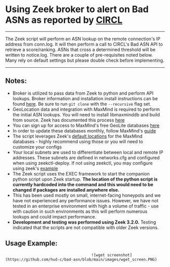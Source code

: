 # Using Zeek broker to alert on Bad ASNs as reported by [CIRCL](http://circle.lu/projects/bgpranking/)
--------------------------------------------------------------
The Zeek script will perform an ASN lookup on the remote connection's IP address from conn.log. It will then perform a call to CIRCL's Bad ASN API to retrieve a score/ranking. ASNs that cross a determined threshold will be written to notice.log. There are a couple of pre-requisites noted below. Many rely on default settings but please double check before implementing.

--------------------------------------------------------------
## Notes:
- Broker is utilized to pass data from Zeek to python and perform API lookups. Broker information and installation install instructions can be found [here](https://github.com/zeek/broker). Be sure to run `git clone` with the `--recursive` flag set.
- GeoLocation data and integration with MaxMind is required to perform the initial ASN lookups. You will need to install libmaxminddb and build from source. Zeek has documented this process [here](https://docs.zeek.org/en/current/frameworks/geoip.html)
- You can sign up for access to MaxMind's free GeoLite databases [here](https://dev.maxmind.com/geoip/geoip2/geolite2/)
- In order to update these databases monthly, follow MaxMind's [guide](https://dev.maxmind.com/geoip/geoipupdate/)
- The script leverages Zeek's [default locations](https://docs.zeek.org/en/current/frameworks/geoip.html) for the MaxMind databases - highly recommend using those or you will need to customize your configs
- Your local subnets are used to differentiate between local and remote IP addresses. These subnets are defined in networks.cfg and configured when using zeekctl-deploy. If not using zeekctl, you may configure using zeek's [example](https://docs.zeek.org/en/current/quickstart/index.html?highlight=Site%3A%3Alocal_nets#local-site-customization)
- The Zeek script uses the EXEC framework to start the companion python script upon Zeek startup. __The location of the python script is currently hardcoded into the command and this would need to be changed if packages are installed anywhere else.__
- This has been used mostly on small, internet-facing honeypots and we have not experienced any performance issues. However, we have not tested in an enterprise environment with high a volume of traffic - use with caution in such environments as this will perform numerous lookups and could impact performance.
- __Development and testing was performed using Zeek 3.2.0.__ Testing indicated that the scripts are not compatible with older Zeek versions.

## Usage Example:
                                          ![wget screenshot](https://github.com/hud-c/bad-asn/blob/main/images/wget_screen.PNG)
